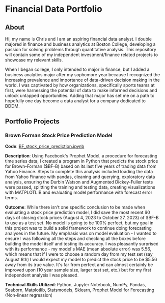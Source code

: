 # Financial Data Portfolio

## About
Hi, my name is Chris and I am an aspiring financial data analyst. I double majored in finance and business analytics at Boston College, developing a passion for solving problems through quantitative analysis. This repository will contain some of my independent investment/finance related projects to showcase my relevant skills.

When I began college, I only intended to major in finance, but I added a business analytics major after my sophomore year because I recognized the increasing prevalence and importance of data-driven decision making in the world. I was captivated by how organizations, specifically sports teams at first, were harnessing the potential of data to make informed decisions and unlock untapped opportunities. Adding that major has set me on a path to hopefully one day become a data analyst for a company dedicated to DDDM.

## Portfolio Projects

### Brown Forman Stock Price Prediction Model
**Code**: [BF_stock_price_prediction.ipynb](https://github.com/csnow27/Financial-Data-Portfolio/blob/main/BF_stock_price_prediction.ipynb)

**Description**: Using Facebook's Prophet Model, a procedure for forecasting time series data, I created a program in Python that predicts the stock price for Brown-Forman ($BF-B) based on its last five years of trading data from Yahoo Finance. Steps to complete this analysis included loading the data from Yahoo Finance with pandas, cleaning and querying, exploratory data analysis, ensuring the Durbin Watson and Augmented Dickey-Fuller tests were passed, splitting the training and testing data, creating visualizations with MATPLOTLIB and evaluating model performance with forecast error terms. 

**Outcome**: While there isn't one specific conclusion to be made when evaluating a stock price prediction model, I did save the most recent 60 days of closing stock prices (August 4, 2023 to October 27, 2023) of $BF-B to use as a test set. No model is going to be 100% perfect, but my goal in this project was to build a solid framework to continue doing forecasting analyses in the future. My emphasis was on model evaluation - I wanted to ensure I was following all the steps and checking all the boxes before building the model itself and testing its accuracy. I was pleasantly surprised with its performance - my model's MAE (mean absolute error) was 5.56, which means that if I were to choose a random day from my test set (say August 8th) I would expect my model to predict the stock price to be $5.56 away from its true value. It's far from perfect and can almost certainly be improved upon (10 year sample size, larger test set, etc.) but for my first independent analysis I was pleased.

**Technical Skills Utilized**: Python, Jupyter Notebook, NumPy, Pandas, Seaborn, Matplotlib, Statsmodels, Sklearn, Prophet Model for Forecasting (Non-linear regression)
